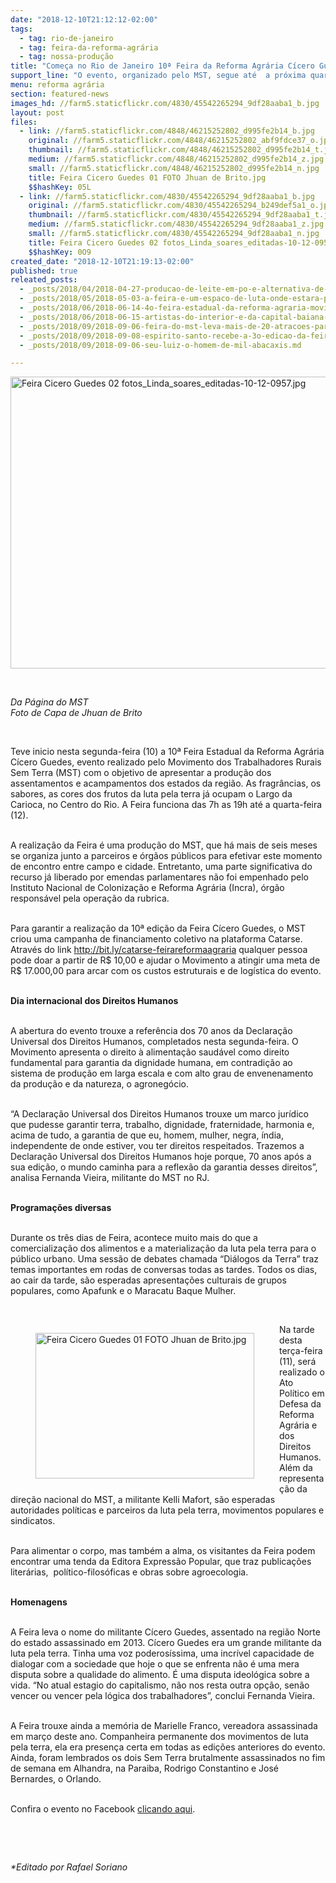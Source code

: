```yaml
---
date: "2018-12-10T21:12:12-02:00"
tags:
  - tag: rio-de-janeiro
  - tag: feira-da-reforma-agrária
  - tag: nossa-produção
title: "Começa no Rio de Janeiro 10ª Feira da Reforma Agrária Cícero Guedes "
support_line: "O evento, organizado pelo MST, segue até  a próxima quarta-feira no Largo da Carioca"
menu: reforma agrária
section: featured-news
images_hd: //farm5.staticflickr.com/4830/45542265294_9df28aaba1_b.jpg
layout: post
files:
  - link: //farm5.staticflickr.com/4848/46215252802_d995fe2b14_b.jpg
    original: //farm5.staticflickr.com/4848/46215252802_abf9fdce37_o.jpg
    thumbnail: //farm5.staticflickr.com/4848/46215252802_d995fe2b14_t.jpg
    medium: //farm5.staticflickr.com/4848/46215252802_d995fe2b14_z.jpg
    small: //farm5.staticflickr.com/4848/46215252802_d995fe2b14_n.jpg
    title: Feira Cicero Guedes 01 FOTO Jhuan de Brito.jpg
    $$hashKey: 05L
  - link: //farm5.staticflickr.com/4830/45542265294_9df28aaba1_b.jpg
    original: //farm5.staticflickr.com/4830/45542265294_b249def5a1_o.jpg
    thumbnail: //farm5.staticflickr.com/4830/45542265294_9df28aaba1_t.jpg
    medium: //farm5.staticflickr.com/4830/45542265294_9df28aaba1_z.jpg
    small: //farm5.staticflickr.com/4830/45542265294_9df28aaba1_n.jpg
    title: Feira Cicero Guedes 02 fotos_Linda_soares_editadas-10-12-0957.jpg
    $$hashKey: 0O9
created_date: "2018-12-10T21:19:13-02:00"
published: true
releated_posts:
  - _posts/2018/04/2018-04-27-producao-de-leite-em-po-e-alternativa-de-renda-para-familias-assentadas.md
  - _posts/2018/05/2018-05-03-a-feira-e-um-espaco-de-luta-onde-estara-presente-a-cultura-camponesa-de-todo-o-pais.md
  - _posts/2018/06/2018-06-14-4o-feira-estadual-da-reforma-agraria-movimenta-o-centro-de-salvador.md
  - _posts/2018/06/2018-06-15-artistas-do-interior-e-da-capital-baiana-animam-as-noites-da-4o-feira-estadual-da-reforma-agraria.md
  - _posts/2018/09/2018-09-06-feira-do-mst-leva-mais-de-20-atracoes-para-maceio.md
  - _posts/2018/09/2018-09-08-espirito-santo-recebe-a-3o-edicao-da-feira-estadual-da-reforma-agraria.md
  - _posts/2018/09/2018-09-06-seu-luiz-o-homem-de-mil-abacaxis.md

---
```

<p><img alt="Feira Cicero Guedes 02 fotos_Linda_soares_editadas-10-12-0957.jpg" height="467" src="//farm5.staticflickr.com/4830/45542265294_9df28aaba1_b.jpg" width="700" /></p>

<p>&nbsp;</p>

<p><em>Da P&aacute;gina do MST<br />
Foto de Capa de Jhuan de Brito</em></p>

<p>&nbsp;</p>

<p>Teve inicio nesta segunda-feira (10) a 10&ordf; Feira Estadual da Reforma Agr&aacute;ria C&iacute;cero Guedes, evento realizado pelo Movimento dos Trabalhadores Rurais Sem Terra (MST) com o objetivo de apresentar a produ&ccedil;&atilde;o dos assentamentos e acampamentos dos estados da regi&atilde;o. As fragr&acirc;ncias, os sabores, as cores dos frutos da luta pela terra j&aacute; ocupam o Largo da Carioca, no Centro do Rio. A Feira funciona das 7h as 19h at&eacute; a quarta-feira (12).</p>

<p><br />
A realiza&ccedil;&atilde;o da Feira &eacute; uma produ&ccedil;&atilde;o do MST, que h&aacute; mais de seis meses se organiza junto a parceiros e &oacute;rg&atilde;os p&uacute;blicos para efetivar este momento de encontro entre campo e cidade. Entretanto, uma parte significativa do recurso j&aacute; liberado por emendas parlamentares n&atilde;o foi empenhado pelo Instituto Nacional de Coloniza&ccedil;&atilde;o e Reforma Agr&aacute;ria (Incra), &oacute;rg&atilde;o respons&aacute;vel pela opera&ccedil;&atilde;o da rubrica.</p>

<p><br />
Para garantir a realiza&ccedil;&atilde;o da 10&ordf; edi&ccedil;&atilde;o da Feira C&iacute;cero Guedes, o MST criou uma campanha de financiamento coletivo na plataforma Catarse. Atrav&eacute;s do link <a href="http://bit.ly/catarse-feirareformaagraria">http://bit.ly/catarse-feirareformaagraria</a> qualquer pessoa pode doar a partir de R$ 10,00 e ajudar o Movimento a atingir uma meta de R$ 17.000,00 para arcar com os custos estruturais e de log&iacute;stica do evento.</p>

<p><br />
<strong>Dia internacional dos Direitos Humanos</strong></p>

<p><br />
A abertura do evento trouxe a refer&ecirc;ncia dos 70 anos da Declara&ccedil;&atilde;o Universal dos Direitos Humanos, completados nesta segunda-feira. O Movimento apresenta o direito &agrave; alimenta&ccedil;&atilde;o saud&aacute;vel como direito fundamental para garantia da dignidade humana, em contradi&ccedil;&atilde;o ao sistema de produ&ccedil;&atilde;o em larga escala e com alto grau de envenenamento da produ&ccedil;&atilde;o e da natureza, o agroneg&oacute;cio.</p>

<p><br />
&ldquo;A Declara&ccedil;&atilde;o Universal dos Direitos Humanos trouxe um marco jur&iacute;dico que pudesse garantir terra, trabalho, dignidade, fraternidade, harmonia e, acima de tudo, a garantia de que eu, homem, mulher, negra, &iacute;ndia, independente de onde estiver, vou ter direitos respeitados. Trazemos a Declara&ccedil;&atilde;o Universal dos Direitos Humanos hoje porque, 70 anos ap&oacute;s a sua edi&ccedil;&atilde;o, o mundo caminha para a reflex&atilde;o da garantia desses direitos&rdquo;, analisa Fernanda Vieira, militante do MST no RJ.</p>

<p><br />
<strong>Programa&ccedil;&otilde;es diversas</strong></p>

<p><br />
Durante os tr&ecirc;s dias de Feira, acontece muito mais do que a comercializa&ccedil;&atilde;o dos alimentos e a materializa&ccedil;&atilde;o da luta pela terra para o p&uacute;blico urbano. Uma sess&atilde;o de debates chamada &ldquo;Di&aacute;logos da Terra&rdquo; traz temas importantes em rodas de conversas todas as tardes. Todos os dias, ao cair da tarde, s&atilde;o esperadas apresenta&ccedil;&otilde;es culturais de grupos populares, como Apafunk e o Maracatu Baque Mulher.</p>

<p>&nbsp;</p>

<figure class="image" style="float:left"><img alt="Feira Cicero Guedes 01 FOTO Jhuan de Brito.jpg" height="233" src="//farm5.staticflickr.com/4848/46215252802_d995fe2b14_b.jpg" width="350" />
<figcaption></figcaption>
</figure>

<p>Na tarde desta ter&ccedil;a-feira (11), ser&aacute; realizado o Ato Pol&iacute;tico em Defesa da Reforma Agr&aacute;ria e dos Direitos Humanos. Al&eacute;m da representa&ccedil;&atilde;o da dire&ccedil;&atilde;o nacional do MST, a militante Kelli Mafort, s&atilde;o esperadas autoridades pol&iacute;ticas e parceiros da luta pela terra, movimentos populares e sindicatos.</p>

<p><br />
Para alimentar o corpo, mas tamb&eacute;m a alma, os visitantes da Feira podem encontrar uma tenda da Editora Express&atilde;o Popular, que traz publica&ccedil;&otilde;es liter&aacute;rias,&nbsp; pol&iacute;tico-filos&oacute;ficas e obras sobre agroecologia.</p>

<p><br />
<strong>Homenagens</strong></p>

<p><br />
A Feira leva o nome do militante C&iacute;cero Guedes, assentado na regi&atilde;o Norte do estado assassinado em 2013. C&iacute;cero Guedes era um grande militante da luta pela terra. Tinha uma voz poderos&iacute;ssima, uma incr&iacute;vel capacidade de dialogar com a sociedade que hoje o que se enfrenta n&atilde;o &eacute; uma mera disputa sobre a qualidade do alimento. &Eacute; uma disputa ideol&oacute;gica sobre a vida. &ldquo;No atual estagio do capitalismo, n&atilde;o nos resta outra op&ccedil;&atilde;o, sen&atilde;o vencer ou vencer pela l&oacute;gica dos trabalhadores&rdquo;, conclui Fernanda Vieira.</p>

<p><br />
A Feira trouxe ainda a mem&oacute;ria de Marielle Franco, vereadora assassinada em mar&ccedil;o deste ano. Companheira permanente dos movimentos de luta pela terra, ela era presen&ccedil;a certa em todas as edi&ccedil;&otilde;es anteriores do evento. Ainda, foram lembrados os dois Sem Terra brutalmente assassinados no fim de semana em Alhandra, na Paraiba, Rodrigo Constantino e Jos&eacute; Bernardes, o Orlando.</p>

<p><br />
Confira o evento no Facebook <a href="https://goo.gl/etvY8x">clicando aqui</a>.</p>

<p>&nbsp;</p>

<p>&nbsp;</p>

<p><em>*Editado por Rafael Soriano</em></p>
